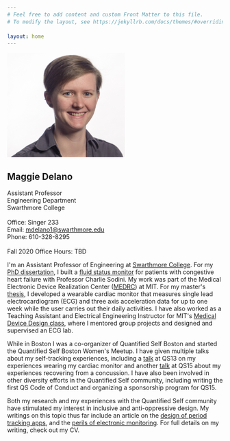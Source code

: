 ```yaml
---
# Feel free to add content and custom Front Matter to this file.
# To modify the layout, see https://jekyllrb.com/docs/themes/#overriding-theme-defaults

layout: home
---
```


<div class="wrapper">
<div class="index-col-wrapper">
<div class="index-col index-col-1"> 
<img src="MKD_headshot.jpg" width="275">
</div>
<div class="index-col index-col-2">
<h2>Maggie Delano</h2>
Assistant Professor <br>
Engineering Department <br>
Swarthmore College <br>
<br>
Office: Singer 233 <br>
Email: <a href="mailto:mdelano1@swarthmore.edu">mdelano1@swarthmore.edu</a> <br>
Phone: 610-328-8295 <br>
<br>
Fall 2020 Office Hours: TBD
</div>
</div>
</div>


<!--<table class="table1" style="width:100%">
  <tr>
    <td><img src="MKD_headshot.jpg" width="350"></td>
    <td><h2>Maggie Delano</h2>
    Assistant Professor <br>
    Engineering Department <br>
    Swarthmore College <br>
    <br>
    Office: Singer 233 <br>
    Email: <a href="mailto:mdelano1@swarthmore.edu">mdelano1@swarthmore.edu</a> <br>
    Phone: 610-328-8295 <br>
    <br>
    Fall 2020 Office Hours: TBD
    </td> 
  </tr>
</table>-->

I'm an Assistant Professor of Engineering at [Swarthmore College](https://www.swarthmore.edu/). For my [PhD dissertation](https://dspace.mit.edu/handle/1721.1/115636), I built a [fluid status monitor](http://www.analog.com/en/landing-pages/001/medrc.html) for patients with congestive heart failure with Professor Charlie Sodini. My work was part of the Medical Electronic Device Realization Center ([MEDRC](http://web.mit.edu/medrc/)) at MIT. For my master's [thesis](https://dspace.mit.edu/handle/1721.1/76811), I developed a wearable cardiac monitor that measures single lead electrocardiogram (ECG) and three axis acceleration data for up to one week while the user carries out their daily activities. I have also worked as a Teaching Assistant and Electrical Engineering Instructor for MIT's [Medical Device Design class](http://web.mit.edu/2.75/), where I mentored group projects and designed and supervised an ECG lab.

While in Boston I was a co-organizer of Quantified Self Boston and started the Quantified Self Boston Women's Meetup. I have given multiple talks about my self-tracking experiences, including a [talk](http://quantifiedself.com/2013/12/maggie-delano-ecg-activity-tracking/) at QS13 on my experiences wearing my cardiac monitor and another [talk](http://quantifiedself.com/2015/08/maggie-delano-building-back/) at QS15 about my experiences recovering from a concussion. I have also been involved in other diversity efforts in the Quantified Self community, including writing the first QS Code of Conduct and organizing a sponsorship program for QS15.

Both my research and my experiences with the Quantified Self community have stimulated my interest in inclusive and anti-oppressive design. My writings on this topic thus far include an article on the [design of period tracking apps](https://medium.com/@maggied/i-tried-tracking-my-period-and-it-was-even-worse-than-i-could-have-imagined-bb46f869f45), and the [perils of electronic monitoring](https://logicmag.io/justice/the-world-is-a-prison/). For full details on my writing, check out my CV.